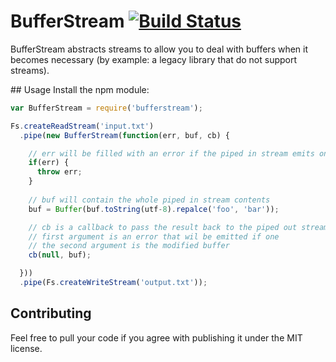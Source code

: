 # BufferStream [![Build Status](https://travis-ci.org/nfroidure/BufferStream.png?branch=master)](https://travis-ci.org/nfroidure/BufferStream)

BufferStream abstracts streams to allow you to deal with buffers when it becomes
 necessary (by example: a legacy library that do not support streams).

## Usage
Install the npm module:
```js
var BufferStream = require('bufferstream');

Fs.createReadStream('input.txt')
  .pipe(new BufferStream(function(err, buf, cb) {

    // err will be filled with an error if the piped in stream emits one.
    if(err) {
      throw err;
    }
    
    // buf will contain the whole piped in stream contents
    buf = Buffer(buf.toString(utf-8).repalce('foo', 'bar'));

    // cb is a callback to pass the result back to the piped out stream
    // first argument is an error that wil be emitted if one
    // the second argument is the modified buffer
    cb(null, buf);

  }))
  .pipe(Fs.createWriteStream('output.txt'));
```

## Contributing
Feel free to pull your code if you agree with publishing it under the MIT license.

